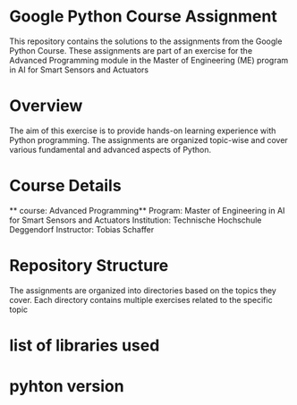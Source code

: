 # Google Python Course Assignment 
 This repository contains the solutions to the assignments from the Google Python Course. These assignments are part of an exercise for the Advanced Programming module in the Master of Engineering (ME) program in AI for Smart Sensors and Actuators

 # Overview
The aim of this exercise is to provide hands-on learning experience with Python programming. The assignments are organized topic-wise and cover various fundamental and advanced aspects of Python.

# Course Details

 ** course: Advanced Programming**
 Program: Master of Engineering in AI for Smart Sensors and Actuators
 Institution: Technische Hochschule Deggendorf
 Instructor: Tobias Schaffer

 # Repository Structure

 The assignments are organized into directories based on the topics they cover. Each directory contains multiple exercises related to the specific topic

 # list of libraries used 

 # pyhton version 